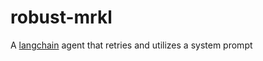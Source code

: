 # robust-mrkl

A [langchain](https://github.com/hwchase17/langchain) agent that retries and utilizes a system prompt